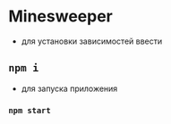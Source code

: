 # Minesweeper
- для установки зависимостей ввести  
## `npm i`
- для запуска приложения 
### `npm start`